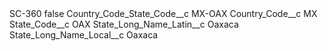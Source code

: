 <?xml version="1.0" encoding="UTF-8"?>
<CustomMetadata xmlns="http://soap.sforce.com/2006/04/metadata" xmlns:xsi="http://www.w3.org/2001/XMLSchema-instance" xmlns:xsd="http://www.w3.org/2001/XMLSchema">
    <label>SC-360</label>
    <protected>false</protected>
    <values>
        <field>Country_Code_State_Code__c</field>
        <value xsi:type="xsd:string">MX-OAX</value>
    </values>
    <values>
        <field>Country_Code__c</field>
        <value xsi:type="xsd:string">MX</value>
    </values>
    <values>
        <field>State_Code__c</field>
        <value xsi:type="xsd:string">OAX</value>
    </values>
    <values>
        <field>State_Long_Name_Latin__c</field>
        <value xsi:type="xsd:string">Oaxaca</value>
    </values>
    <values>
        <field>State_Long_Name_Local__c</field>
        <value xsi:type="xsd:string">Oaxaca</value>
    </values>
</CustomMetadata>
